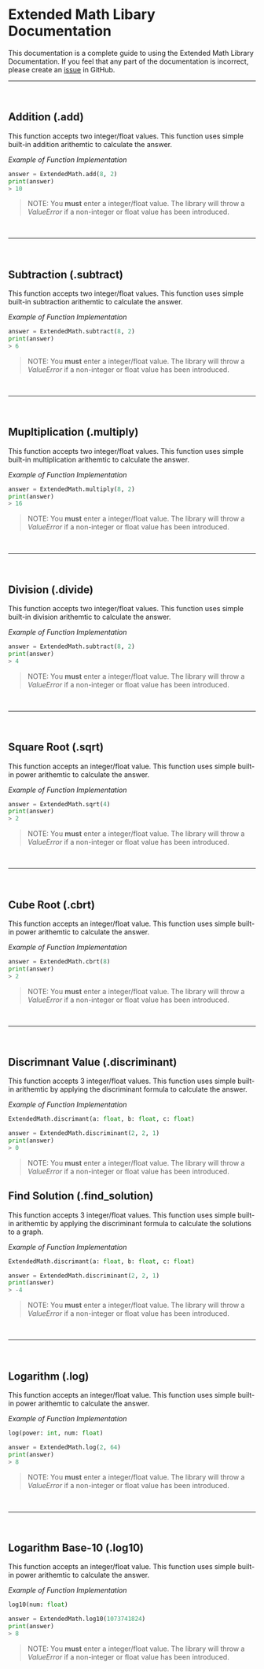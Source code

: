 # Extended Math Libary Documentation

This documentation is a complete guide to using the Extended Math Library Documentation. If you feel that any part of the documentation is incorrect, please create an [issue](https://github.com/ryantwt07/Extended-Math/issues/new/choose) in GitHub.

---
<br>

## Addition (.add)


This function accepts two integer/float values. This function uses simple built-in addition arithemtic to calculate the answer.

*Example of Function Implementation*

```python
answer = ExtendedMath.add(8, 2)
print(answer)
> 10
```

> NOTE: You **must** enter a integer/float value. The library will throw a *ValueError* if a non-integer or float value has been introduced.

<br>

---

<br>

## Subtraction (.subtract)

This function accepts two integer/float values. This function uses simple built-in subtraction arithemtic to calculate the answer.

*Example of Function Implementation*

```python
answer = ExtendedMath.subtract(8, 2)
print(answer)
> 6
```

> NOTE: You **must** enter a integer/float value. The library will throw a *ValueError* if a non-integer or float value has been introduced.

<br>

---

<br>

## Mupltiplication (.multiply)

This function accepts two integer/float values. This function uses simple built-in multiplication arithemtic to calculate the answer.

*Example of Function Implementation*

```python
answer = ExtendedMath.multiply(8, 2)
print(answer)
> 16
```

> NOTE: You **must** enter a integer/float value. The library will throw a *ValueError* if a non-integer or float value has been introduced.

<br>

---

<br>

## Division (.divide)

This function accepts two integer/float values. This function uses simple built-in division arithemtic to calculate the answer.

*Example of Function Implementation*

```python
answer = ExtendedMath.subtract(8, 2)
print(answer)
> 4
```

> NOTE: You **must** enter a integer/float value. The library will throw a *ValueError* if a non-integer or float value has been introduced.

<br>

---

<br>

## Square Root (.sqrt)

This function accepts an integer/float value. This function uses simple built-in power arithemtic to calculate the answer.

*Example of Function Implementation*

```python
answer = ExtendedMath.sqrt(4)
print(answer)
> 2
```

> NOTE: You **must** enter a integer/float value. The library will throw a *ValueError* if a non-integer or float value has been introduced.

<br>

---

<br>

## Cube Root (.cbrt)

This function accepts an integer/float value. This function uses simple built-in power arithemtic to calculate the answer.

*Example of Function Implementation*

```python
answer = ExtendedMath.cbrt(8)
print(answer)
> 2
```

> NOTE: You **must** enter a integer/float value. The library will throw a *ValueError* if a non-integer or float value has been introduced.

<br>

---

<br>

## Discrimnant Value (.discriminant)

This function accepts 3 integer/float values. This function uses simple built-in arithemtic by applying the discriminant formula to calculate the answer.

*Example of Function Implementation*

```python
ExtendedMath.discrimant(a: float, b: float, c: float)
```

```python
answer = ExtendedMath.discriminant(2, 2, 1)
print(answer)
> 0
```

> NOTE: You **must** enter a integer/float value. The library will throw a *ValueError* if a non-integer or float value has been introduced.

## Find Solution (.find_solution)

This function accepts 3 integer/float values. This function uses simple built-in arithemtic by applying the discriminant formula to calculate the solutions to a graph.

*Example of Function Implementation*

```python
ExtendedMath.discrimant(a: float, b: float, c: float)
```

```python
answer = ExtendedMath.discriminant(2, 2, 1)
print(answer)
> -4
```

> NOTE: You **must** enter a integer/float value. The library will throw a *ValueError* if a non-integer or float value has been introduced.

<br>

---

<br>

## Logarithm (.log)

This function accepts an integer/float value. This function uses simple built-in power arithemtic to calculate the answer.

*Example of Function Implementation*

```python
log(power: int, num: float)
```

```python
answer = ExtendedMath.log(2, 64)
print(answer)
> 8
```

> NOTE: You **must** enter a integer/float value. The library will throw a *ValueError* if a non-integer or float value has been introduced.

<br>

---

<br>

## Logarithm Base-10 (.log10)

This function accepts an integer/float value. This function uses simple built-in power arithemtic to calculate the answer.

*Example of Function Implementation*

```python
log10(num: float)
```

```python
answer = ExtendedMath.log10(1073741824)
print(answer)
> 8
```

> NOTE: You **must** enter a integer/float value. The library will throw a *ValueError* if a non-integer or float value has been introduced.

